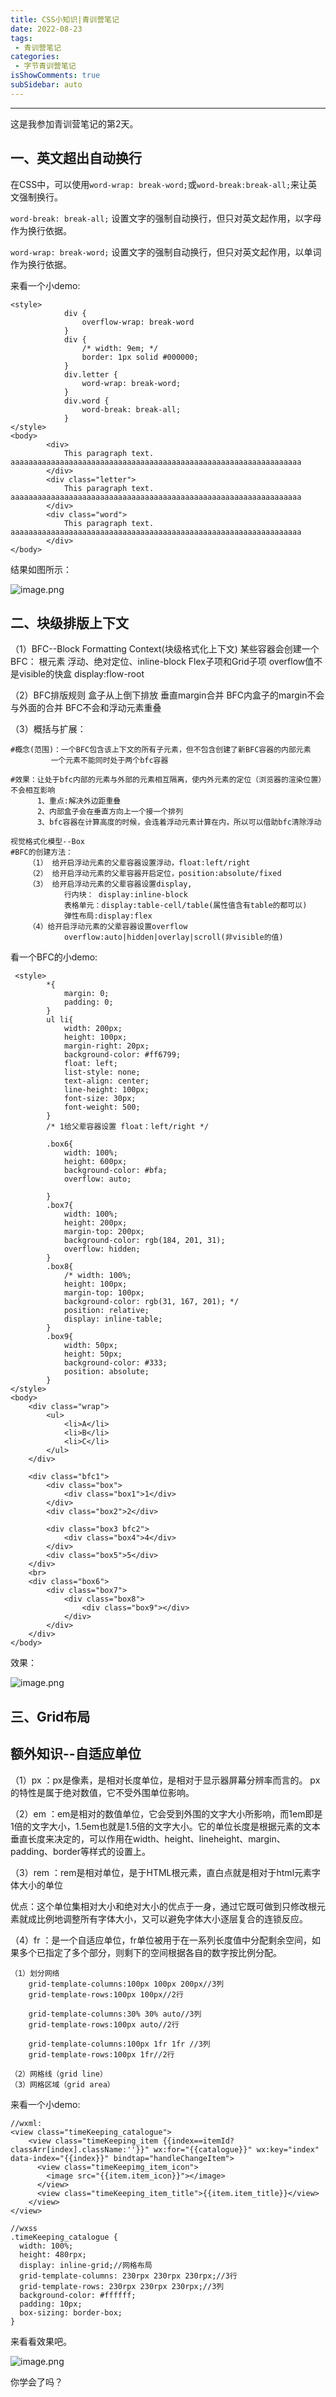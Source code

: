 ```yaml
---
title: CSS小知识|青训营笔记
date: 2022-08-23
tags:
 - 青训营笔记
categories: 
 - 字节青训营笔记
isShowComments: true  
subSidebar: auto
---
```

---

这是我参加青训营笔记的第2天。

## 一、英文超出自动换行

在CSS中，可以使用`word-wrap: break-word;`或`word-break:break-all;`来让英文强制换行。

`word-break: break-all;` 设置文字的强制自动换行，但只对英文起作用，以字母作为换行依据。

`word-wrap: break-word;` 设置文字的强制自动换行，但只对英文起作用，以单词作为换行依据。

来看一个小demo:

```
<style>
            div {
                overflow-wrap: break-word
            }
            div {
                /* width: 9em; */
                border: 1px solid #000000;
            }
            div.letter {
                word-wrap: break-word;
            }
            div.word {
                word-break: break-all;
            }
</style>
<body>
        <div>
            This paragraph text. aaaaaaaaaaaaaaaaaaaaaaaaaaaaaaaaaaaaaaaaaaaaaaaaaaaaaaaaaaaaaaaaa
        </div>
        <div class="letter">
            This paragraph text. aaaaaaaaaaaaaaaaaaaaaaaaaaaaaaaaaaaaaaaaaaaaaaaaaaaaaaaaaaaaaaaaa
        </div>
        <div class="word">
            This paragraph text. aaaaaaaaaaaaaaaaaaaaaaaaaaaaaaaaaaaaaaaaaaaaaaaaaaaaaaaaaaaaaaaaa
        </div>
</body>
```

结果如图所示：


![image.png](https://p6-juejin.byteimg.com/tos-cn-i-k3u1fbpfcp/d377061e1ec547609489e1b468b9c7d5~tplv-k3u1fbpfcp-watermark.image?)

## 二、块级排版上下文

（1）BFC--Block Formatting Context(块级格式化上下文) 某些容器会创建一个BFC： 根元素 浮动、绝对定位、inline-block Flex子项和Grid子项 overflow值不是visible的快盒 display:flow-root

（2）BFC排版规则 盒子从上倒下排放 垂直margin合并 BFC内盒子的margin不会与外面的合并 BFC不会和浮动元素重叠

（3）概括与扩展：

```
#概念(范围)：一个BFC包含该上下文的所有子元素，但不包含创建了新BFC容器的内部元素
         一个元素不能同时处于两个bfc容器
​
#效果：让处于bfc内部的元素与外部的元素相互隔离，使内外元素的定位（浏览器的渲染位置）不会相互影响
      1、重点:解决外边距重叠
      2、内部盒子会在垂直方向上一个接一个排列
      3、bfc容器在计算高度的时候，会连着浮动元素计算在内，所以可以借助bfc清除浮动
​
视觉格式化模型--Box
#BFC的创建方法：
    （1） 给开启浮动元素的父辈容器设置浮动，float:left/right
    （2） 给开启浮动元素的父辈容器开启定位，position:absolute/fixed
    （3） 给开启浮动元素的父辈容器设置display,
            行内块： display:inline-block
            表格单元：display:table-cell/table(属性值含有table的都可以)
            弹性布局:display:flex
    （4）给开启浮动元素的父辈容器设置overflow
            overflow:auto|hidden|overlay|scroll(非visible的值)
```

看一个BFC的小demo:

```
 <style>
        *{
            margin: 0;
            padding: 0;
        }
        ul li{
            width: 200px;
            height: 100px;
            margin-right: 20px;
            background-color: #ff6799;
            float: left;
            list-style: none;
            text-align: center;
            line-height: 100px;
            font-size: 30px;
            font-weight: 500;
        }
        /* 1给父辈容器设置 float：left/right */
​
        .box6{
            width: 100%;
            height: 600px;
            background-color: #bfa;
            overflow: auto;
​
        }
        .box7{
            width: 100%;
            height: 200px;
            margin-top: 200px;
            background-color: rgb(184, 201, 31);
            overflow: hidden;
        }
        .box8{
            /* width: 100%;
            height: 100px;
            margin-top: 100px;
            background-color: rgb(31, 167, 201); */
            position: relative;
            display: inline-table;            
        }
        .box9{
            width: 50px;
            height: 50px;
            background-color: #333;
            position: absolute;
        }
</style>
<body>
    <div class="wrap">
        <ul>
            <li>A</li>
            <li>B</li>
            <li>C</li>
        </ul>
    </div>
​
    <div class="bfc1">
        <div class="box">
            <div class="box1">1</div>
        </div>
        <div class="box2">2</div>
​
        <div class="box3 bfc2">
            <div class="box4">4</div>
        </div>
        <div class="box5">5</div>
    </div>
    <br>
    <div class="box6">
        <div class="box7">
            <div class="box8">
                <div class="box9"></div>
            </div>
        </div>
    </div>
</body>
```

效果：


![image.png](https://p6-juejin.byteimg.com/tos-cn-i-k3u1fbpfcp/b4d2f923e0e9443bb81d6fcecf75687d~tplv-k3u1fbpfcp-watermark.image?)

## 三、Grid布局

## 额外知识--自适应单位

（1）px ：px是像素，是相对长度单位，是相对于显示器屏幕分辨率而言的。 px的特性是属于绝对数值，它不受外围单位影响。

（2）em ：em是相对的数值单位，它会受到外围的文字大小所影响，而1em即是1倍的文字大小，1.5em也就是1.5倍的文字大小。它的单位长度是根据元素的文本垂直长度来决定的，可以作用在width、height、lineheight、margin、padding、border等样式的设置上。

（3）rem ：rem是相对单位，是于HTML根元素，直白点就是相对于html元素字体大小的单位

优点：这个单位集相对大小和绝对大小的优点于一身，通过它既可做到只修改根元素就成比例地调整所有字体大小，又可以避免字体大小逐层复合的连锁反应。

（4）fr ：是一个自适应单位，fr单位被用于在一系列长度值中分配剩余空间，如果多个已指定了多个部分，则剩下的空间根据各自的数字按比例分配。

```
（1）划分网络
    grid-template-columns:100px 100px 200px//3列
    grid-template-rows:100px 100px//2行
    
    grid-template-columns:30% 30% auto//3列
    grid-template-rows:100px auto//2行
    
    grid-template-columns:100px 1fr 1fr //3列
    grid-template-rows:100px 1fr//2行
​
（2）网格线（grid line）
（3）网格区域（grid area）
```

来看一个小demo:

```
//wxml:
<view class="timeKeeping_catalogue">
    <view class="timeKeeping_item {{index==itemId?classArr[index].className:''}}" wx:for="{{catalogue}}" wx:key="index" data-index="{{index}}" bindtap="handleChangeItem">
      <view class="timeKeepimg_item_icon">
        <image src="{{item.item_icon}}"></image>
      </view>
      <view class="timeKeeping_item_title">{{item.item_title}}</view>
    </view>
</view>
​
//wxss
.timeKeeping_catalogue {
  width: 100%;
  height: 480rpx;
  display: inline-grid;//网格布局
  grid-template-columns: 230rpx 230rpx 230rpx;//3行
  grid-template-rows: 230rpx 230rpx 230rpx;//3列
  background-color: #ffffff;
  padding: 10px;
  box-sizing: border-box;
}
```

来看看效果吧。

![image.png](https://p3-juejin.byteimg.com/tos-cn-i-k3u1fbpfcp/a8226b98b86b4bfe822401aa7ae0d446~tplv-k3u1fbpfcp-watermark.image?)

你学会了吗？
